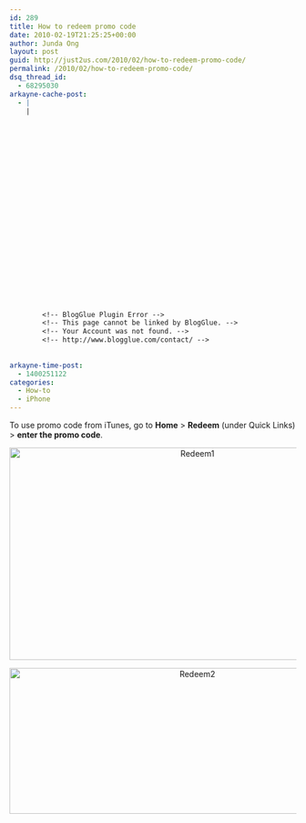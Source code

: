 ```yaml
---
id: 289
title: How to redeem promo code
date: 2010-02-19T21:25:25+00:00
author: Junda Ong
layout: post
guid: http://just2us.com/2010/02/how-to-redeem-promo-code/
permalink: /2010/02/how-to-redeem-promo-code/
dsq_thread_id:
  - 68295030
arkayne-cache-post:
  - |
    |
        
        
        
        
        
        
        
        
        
        
        
        
        
        
        
        
        
        
        
        
        
        
        
        <!-- BlogGlue Plugin Error -->
        <!-- This page cannot be linked by BlogGlue. -->
        <!-- Your Account was not found. -->
        <!-- http://www.blogglue.com/contact/ -->
        
        
arkayne-time-post:
  - 1400251122
categories:
  - How-to
  - iPhone
---
```

To use promo code from iTunes, go to **Home** > **Redeem** (under Quick Links) > **enter the promo code**.

<p align="center">
  <a href="http://blog.just2us.com/wp-content/uploads/2010/02/Redeem1.jpg" onclick="__gaTracker('send', 'event', 'outbound-article', 'http://blog.just2us.com/wp-content/uploads/2010/02/Redeem1.jpg', '');"><img title="Redeem1" style="border-right: 0px; border-top: 0px; display: inline; border-left: 0px; border-bottom: 0px" height="373" alt="Redeem1" src="http://blog.just2us.com/wp-content/uploads/2010/02/Redeem1_thumb.jpg" width="644" border="0" /></a>
</p>

<p align="center">
  <a href="http://blog.just2us.com/wp-content/uploads/2010/02/Redeem2.png" onclick="__gaTracker('send', 'event', 'outbound-article', 'http://blog.just2us.com/wp-content/uploads/2010/02/Redeem2.png', '');"><img title="Redeem2" style="border-right: 0px; border-top: 0px; display: inline; border-left: 0px; border-bottom: 0px" height="256" alt="Redeem2" src="http://blog.just2us.com/wp-content/uploads/2010/02/Redeem2_thumb.png" width="644" border="0" /></a>
</p>

<div style="font-size:0px;height:0px;line-height:0px;margin:0;padding:0;clear:both">
</div>
